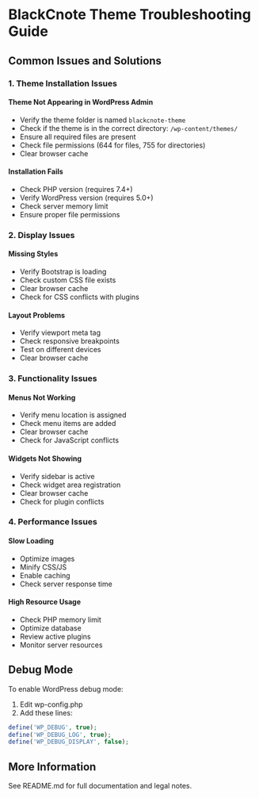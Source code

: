 # BlackCnote Theme Troubleshooting Guide

## Common Issues and Solutions

### 1. Theme Installation Issues

#### Theme Not Appearing in WordPress Admin
- Verify the theme folder is named `blackcnote-theme`
- Check if the theme is in the correct directory: `/wp-content/themes/`
- Ensure all required files are present
- Check file permissions (644 for files, 755 for directories)
- Clear browser cache

#### Installation Fails
- Check PHP version (requires 7.4+)
- Verify WordPress version (requires 5.0+)
- Check server memory limit
- Ensure proper file permissions

### 2. Display Issues

#### Missing Styles
- Verify Bootstrap is loading
- Check custom CSS file exists
- Clear browser cache
- Check for CSS conflicts with plugins

#### Layout Problems
- Verify viewport meta tag
- Check responsive breakpoints
- Test on different devices
- Clear browser cache

### 3. Functionality Issues

#### Menus Not Working
- Verify menu location is assigned
- Check menu items are added
- Clear browser cache
- Check for JavaScript conflicts

#### Widgets Not Showing
- Verify sidebar is active
- Check widget area registration
- Clear browser cache
- Check for plugin conflicts

### 4. Performance Issues

#### Slow Loading
- Optimize images
- Minify CSS/JS
- Enable caching
- Check server response time

#### High Resource Usage
- Check PHP memory limit
- Optimize database
- Review active plugins
- Monitor server resources

## Debug Mode

To enable WordPress debug mode:
1. Edit wp-config.php
2. Add these lines:
```php
define('WP_DEBUG', true);
define('WP_DEBUG_LOG', true);
define('WP_DEBUG_DISPLAY', false);
```

## More Information
See README.md for full documentation and legal notes. 